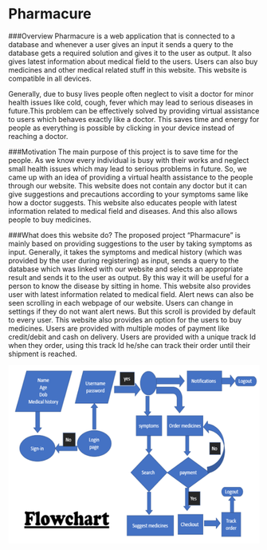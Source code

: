 # Pharmacure
###Overview
Pharmacure is a web application that is connected to a database and whenever a user gives an input it sends a query to the database gets a required solution and gives it to the user as output. It also gives latest information about medical field to the users. Users can also buy medicines and other medical related stuff in this website. This website is compatible in all devices.</p>
Generally, due to busy lives people often neglect to visit a doctor for minor health issues like cold, cough, fever which may lead to serious diseases in future.This problem can be effectively solved by providing virtual assistance to users which behaves exactly like a doctor. This saves time and energy for people as everything is possible by clicking in your device instead of reaching a doctor.

###Motivation
The main purpose of this project is to save time for the people. As we know every individual is busy with their works and neglect small health issues which may lead to serious problems in future. So, we came up with an idea of providing a virtual health assistance to the people through our website. This website does not contain any doctor but it can give suggestions and precautions according to your symptoms same like how a doctor suggests. This website also educates people with latest information related to medical field and diseases. And this also allows people to buy medicines.

###What does this website do?
The proposed project “Pharmacure” is mainly based on providing suggestions to the user by taking symptoms as input. Generally, it takes the symptoms and medical history (which was provided by the user during registering) as input, sends a query to the database which was linked with our website and selects an appropriate result and sends it  to the user as output. By this way it will be useful for a person to know the disease by sitting in home.
 This website also provides user with latest information related to medical field. Alert news can also be seen scrolling in each webpage of our website. Users can change in settings if they do not want alert news. But this scroll is provided by default to every user.
This website also provides an option for the users to buy medicines. Users are provided with multiple modes of payment like credit/debit and cash on delivery. Users are provided with a unique track Id when they order, using this track Id he/she can track their order until their shipment is reached.

![](images/flowchart.PNG)
